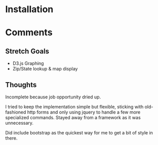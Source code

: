 # Installation

# Comments

## Stretch Goals

- D3.js Graphing
- Zip/State lookup & map display

## Thoughts

Incomplete because job opportunity dried up.

I tried to keep the implementation simple but flexible, sticking with old-fashioned http forms
and only using jquery to handle a few more specialized commands. Stayed away from a framework as it was
unnecessary.

Did include bootstrap as the quickest way for me to get a bit of style in there.
